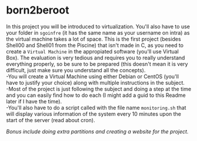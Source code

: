 # born2beroot

In this project you will be introduced to virtualization. You'll also have to use your folder in `sgoinfre` (it has the same name as your username on intra) as the virtual machine takes a lot of space. This is the first project (besides Shell00 and Shell01 from the Piscine) that isn't made in C, as you need to create a `Virtual Machine` in the appropiated software (you'll use Virtual Box). The evaluation is very tedious and requires you to really understand everything properly, so be sure to be prepared (this doesn't mean it is very difficult, just make sure you understand all the concepts).  
-You will create a Virtual Machine using either Debian or CentOS (you'll have to justify your choice) along with multiple instructions in the subject.  
-Most of the project is just following the subject and doing a step at the time and you can easily find how to do each (I might add a guid to this Readme later if I have the time).  
-You'll also have to do a script called with the file name `monitoring.sh` that will display various information of the system every 10 minutes upon the start of the server (read about cron).  

*Bonus include doing extra partitions and creating a website for the project.*
